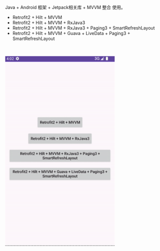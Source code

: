 Java + Android 框架 + Jetpack相关库 + MVVM 整合 使用。

* Retrofit2 + Hilt + MVVM 
* Retrofit2 + Hilt + MVVM + RxJava3
* Retrofit2 + Hilt + MVVM + RxJava3 + Paging3 + SmartRefreshLayout
* Retrofit2 + Hilt + MVVM + Guava + LiveData + Paging3 + SmartRefreshLayout

<br/>
<br/>

<img src="01.gif" alt="01" width="350">

